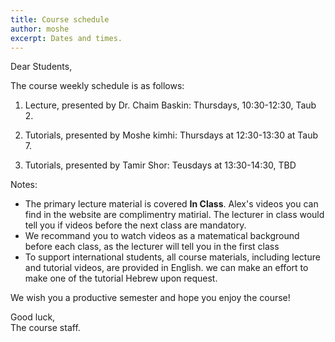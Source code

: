 ```yaml
---
title: Course schedule
author: moshe
excerpt: Dates and times.
---
```


Dear Students,

The course weekly schedule is as follows:

1. Lecture, presented by Dr. Chaim Baskin:
	Thursdays, 10:30-12:30, Taub 2.  

2. Tutorials, presented by Moshe kimhi:
	Thursdays at 12:30-13:30 at Taub 7.
	
3. Tutorials, presented by Tamir Shor:
	Teusdays at 13:30-14:30, TBD
	

Notes:
- The primary lecture material is covered **In Class**.
	Alex's videos you can find in the website are complimentry matirial.
	The lecturer in class would tell you if videos before the next class are mandatory.
- We recommand you to watch videos as a matematical background before each class, 
	as the lecturer will tell you in the first class
- To support international students, all course materials, including lecture
  and tutorial videos, are provided in English. we can make an effort to make one of the tutorial Hebrew upon request.

We wish you a productive semester and hope you enjoy the course!


Good luck,  
The course staff.

